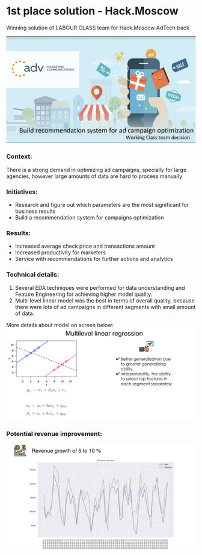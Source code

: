 # 1st place solution - Hack.Moscow

Winning solution of LABOUR CLASS team for Hack.Moscow AdTech track

![](img/adv_main.png)

### Context:
There is a strong demand in optimizing ad campaigns, specially for large
agencies, however large amounts of data are hard to process manually

### Initiatives:
* Research and figure out which parameters are the most significant for business results
* Build a recommendation system for campaigns optimization

### Results:
* Increased average check price and transactions amount
* Increased productivity for marketers
* Service with recommendations for further actions and analytics

### Technical details:
1. Several EDA techniques were performed for data understanding and
Feature Engineering for achieving higher model quality.
2. Multi-level linear model was the best in terms of overall quality,
because there were lots of ad campaigns in different segments
with small amount of data.

More details about model on screen below:
![](img/adv_model.png)

### Potential revenue improvement:
![](img/adv_results.png)

